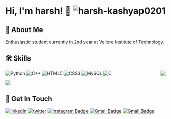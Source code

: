 # Hi, I'm harsh! 👋<img src="https://komarev.com/ghpvc/?username=harsh-0201kashyap&label=PROFILE+VIEWS&color=blueviolet&style=flat-square" alt="harsh-kashyap0201" align="right"> 

## 🚀 About Me
Enthusiastic student currently in 2nd year at Vellore
Institute of Technology.

  
## 🛠 Skills


![Python](https://img.shields.io/badge/-Python-black?style=flat-square&logo=Python)
![C++](https://img.shields.io/badge/-C++-00599C?style=flat-square&logo=c)
![HTML5](https://img.shields.io/badge/-HTML5-E34F26?style=flat-square&logo=html5&logoColor=white)
![CSS3](https://img.shields.io/badge/-CSS3-1572B6?style=flat-square&logo=css3)
![MySQL](https://img.shields.io/badge/-MySQL-black?style=flat-square&logo=mysql)
![C](https://img.shields.io/badge/c-%2300599C.svg?style=flat-square&logo=c&logoColor=white)<img src="https://raw.githubusercontent.com/gist/theAdityaNVS/f5b585d1082da2dffffea32434f37956/raw/7f9552d0a179b4f84059259fa878199e369b069c/GitHub-logo.gif" align="right">

<img src ="https://github-readme-stats.vercel.app/api/top-langs/?username=harsh-kashyap0201&layout=compact&hide_border=true&theme=darcula&bg_color=00000000&langs_count=6&hide=jupyter%20notebook,tex,css,php">

## 🔗 Get In Touch
[![linkedin](https://img.shields.io/badge/Harsh_Kashyap-0A66C2?style=flat-square&logo=linkedin&logoColor=white)](https://www.linkedin.com/in/harsh-kashyap-b8b584160)
[![twitter](https://img.shields.io/badge/-harshkashyap021-1DA1F2?style=flat-square&logo=twitter&logoColor=white)](https://twitter.com/HarshKashyap021?s=09)
[![Instagram Badge](https://img.shields.io/badge/-harshkashyap0201-purple?style=flat-square&logo=instagram&logoColor=white&link=https://instagram.com/harshkashyap0201/)](https://instagram.com/harshkashyap0201)
[![Gmail Badge](https://img.shields.io/badge/-harshkashyap2012002@gmail.com-c14438?style=flat-square&logo=Gmail&logoColor=white&link=mailto:harshkashyap2012002@gmail.com)](mailto:harshkashyap2012002@gmail.com)
[![Gmail Badge](https://img.shields.io/badge/-harsh.kashyap2020@vitstudent.ac.in-c14438?style=flat-square&logo=Gmail&logoColor=white&link=mailto:harsh.kashyap2020@vitstudent.ac.in)](mailto:harsh.kashyap2020@vitstudent.ac.in)

